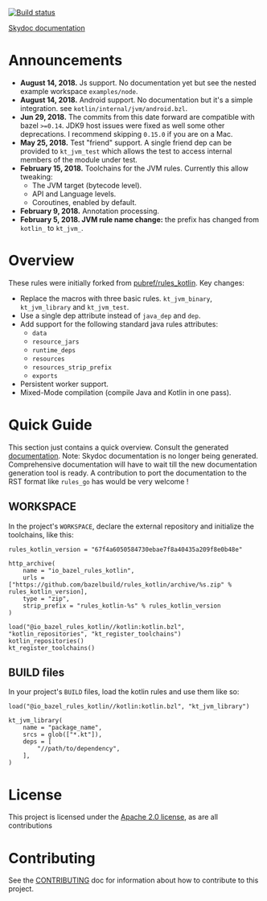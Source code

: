 [![Build status](https://badge.buildkite.com/a8860e94a7378491ce8f50480e3605b49eb2558cfa851bbf9b.svg)](https://buildkite.com/bazel/kotlin-postsubmit)

[Skydoc documentation](https://bazelbuild.github.io/rules_kotlin)

# Announcements
* <b>August 14, 2018.</b> Js support. No documentation yet but see the nested example workspace `examples/node`.
* <b>August 14, 2018.</b> Android support. No documentation but it's a simple integration. see 
  `kotlin/internal/jvm/android.bzl`.
* <b>Jun 29, 2018.</b> The commits from this date forward are compatible with bazel `>=0.14`. JDK9 host issues were 
  fixed as well some other deprecations. I recommend skipping `0.15.0` if you   are on a Mac. 
* <b>May 25, 2018.</b> Test "friend" support. A single friend dep can be provided to `kt_jvm_test` which allows the test
  to access internal members of the module under test.
* <b>February 15, 2018.</b> Toolchains for the JVM rules. Currently this allow tweaking: 
    * The JVM target (bytecode level).
    * API and Language levels.
    * Coroutines, enabled by default. 
* <b>February 9, 2018.</b> Annotation processing.
* <b>February 5, 2018. JVM rule name change:</b> the prefix has changed from `kotlin_` to `kt_jvm_`.

# Overview 

These rules were initially forked from [pubref/rules_kotlin](http://github.com/pubref/rules_kotlin).
Key changes:

* Replace the macros with three basic rules. `kt_jvm_binary`, `kt_jvm_library` and `kt_jvm_test`.
* Use a single dep attribute instead of `java_dep` and `dep`.
* Add support for the following standard java rules attributes:
  * `data`
  * `resource_jars`
  * `runtime_deps`
  * `resources`
  * `resources_strip_prefix`
  * `exports`
* Persistent worker support.
* Mixed-Mode compilation (compile Java and Kotlin in one pass).

# Quick Guide
This section just contains a quick overview. Consult the generated 
[documentation](https://bazelbuild.github.io/rules_kotlin). Note: Skydoc documentation is no longer being generated. 
Comprehensive documentation will have to wait till the new documentation generation tool is ready. A contribution to 
port the documentation to the RST format like `rules_go` has would be very welcome !


## WORKSPACE
In the project's `WORKSPACE`, declare the external repository and initialize the toolchains, like
this:

```build
rules_kotlin_version = "67f4a6050584730ebae7f8a40435a209f8e0b48e"

http_archive(
    name = "io_bazel_rules_kotlin",
    urls = ["https://github.com/bazelbuild/rules_kotlin/archive/%s.zip" % rules_kotlin_version],
    type = "zip",
    strip_prefix = "rules_kotlin-%s" % rules_kotlin_version
)

load("@io_bazel_rules_kotlin//kotlin:kotlin.bzl", "kotlin_repositories", "kt_register_toolchains")
kotlin_repositories()
kt_register_toolchains()
```

## BUILD files

In your project's `BUILD` files, load the kotlin rules and use them like so:

```
load("@io_bazel_rules_kotlin//kotlin:kotlin.bzl", "kt_jvm_library")

kt_jvm_library(
    name = "package_name",
    srcs = glob(["*.kt"]),
    deps = [
        "//path/to/dependency",
    ],
)
```

# License

This project is licensed under the [Apache 2.0 license](LICENSE), as are all contributions

# Contributing

See the [CONTRIBUTING](CONTRIBUTING.md) doc for information about how to contribute to
this project.

